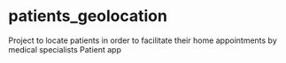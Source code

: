 # patients_geolocation
Project to locate patients in order to facilitate their home appointments by medical specialists
Patient app
